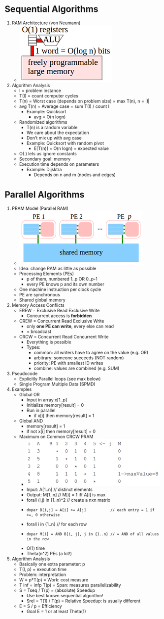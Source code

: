 # Sequential Algorithms
1. RAM Architecture (von Neumann)
    - ![image](images/ram_architecture.png)
1. Algorithm Analysis
    - I = problem instance
    - T(I) = count computer cycles
    - T(n) = Worst case (depends on problem size) = max T(n), n = |I|
    - avg T(n) = Average case = sum T(I) / count I
        * Example: Quicksort
            + avg = O(n logn)
    - Randomized algorithms
        * T(n) is a random variable
        * We care about the expectation
        * Don't mix up with avg case
        * Example: Quicksort with random pivot
            + E[T(n)] = O(n logn) = expected value
    - O(.) lets us ignore constants
    - Secondary goal: memory
    - Execution time depends on parameters
        * Example: Dijsktra
            + Depends on n and m (nodes and edges)



# Parallel Algorithms
1. PRAM Model (Parallel RAM)
    - ![image](images/pram_model.png)
    - Idea: change RAM as little as possible
    - Processing Elements (PEs)
        * p of them, numbered 1..p OR 0..p-1
        * every PE knows p and its own number
    - One machine instruction per clock cycle
    - PE are synchronous
    - Shared global memory
1. Memory Access Conflicts
    - EREW = Exclusive Read Exclusive Write
        * Concurrent access is **forbidden**
    - CREW = Concurrent Read Exclusive Write
        * only **one PE can write**, every else can read
        * = broadcast
    - CRCW = Concurrent Read Concurrent Write
        * Everything is possible
        * Types:
            + common: all writers have to agree on the value (e.g. OR)
            + arbitrary: someone succeeds (NOT random)
            + priority: PE with smallest ID writes
            + combine: values are combined (e.g. SUM)
1. Pseudocode
    - Explicitly Parallel loops (see max below)
    - Single Program Multiple Data (SPMD)
1. Examples
    - Global OR
        * Input in array x[1..p]
        * Initialize memory[result] = 0
        * Run in parallel
            + if x[i] then memory[result] = 1
    - Global AND
        * memory[result] = 1
        * if not x[i] then memory[result] = 0
    - Maximum on Common CRCW PRAM
        * ![image](images/max_common_crcw.png)
        * Input: A[1..n]                            // distinct elements
        * Output: M[1..n]                           // M[i] = 1 iff A[i] is max
        * forall (i,j) in {1..n}^2                  // create a nxn matrix
        *     dopar B[i,j] = A[i] >= A[j]           // each entry = 1 if >=, 0 otherwise
        * forall i in {1..n}                        // for each row
        *     dopar M[i] = AND B[i, j], j in {1..n} // = AND of all values in the row
        * O(1) time
        * Theta(n^2) PEs (a lot!)
1. Algorithm Analysis
    - Basically one extra parameter: p
    - T(I, p) = execution time
    - Problem: interpretation
    - W = p*T(p) = Work: cost measure
    - T inf = infp T(p) = Span: measures parallelizability
    - S = Tseq / T(p) = (absolute) Speedup
        * Use best known sequential algorithm!
        * Srel = T(1) / T(p) = Relative Speedup: is usually different
    - E = S / p = Efficiency
        * Goal E = 1 or at least Theta(1)
